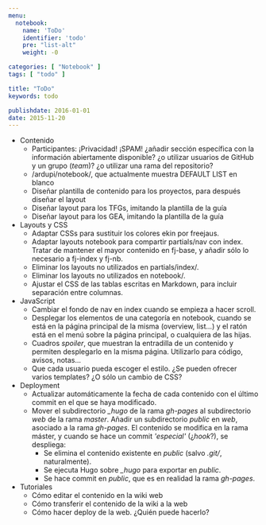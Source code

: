 ```yaml
---
menu:
  notebook:
    name: 'ToDo'
    identifier: 'todo'
    pre: "list-alt"
    weight: -0

categories: [ "Notebook" ]
tags: [ "todo" ]

title: "ToDo"
keywords: todo

publishdate: 2016-01-01
date: 2015-11-20
---
```


- Contenido
  - Participantes: ¡Privacidad! ¡SPAM! ¿añadir sección específica con la información abiertamente disponible? ¿o utilizar usuarios de GitHub y un grupo (*team*)? ¿o utilizar una rama del repositorio?
  - /ardupi/notebook/, que actualmente muestra DEFAULT LIST en blanco
  - Diseñar plantilla de contenido para los proyectos, para después diseñar el layout
  - Diseñar layout para los TFGs, imitando la plantilla de la guía
  - Diseñar layout para los GEA, imitando la plantilla de la guía
- Layouts y CSS
  - Adaptar CSSs para sustituir los colores ekin por freejaus.
  - Adaptar layouts notebook para compartir partials/nav con index. Tratar de mantener el mayor contenido en fj-base, y añadir sólo lo necesario a fj-index y fj-nb.
  - Eliminar los layouts no utilizados en partials/index/.
  - Eliminar los layouts no utilizados en notebook/.
  - Ajustar el CSS de las tablas escritas en Markdown, para incluir separación entre columnas.
- JavaScript
  - Cambiar el fondo de nav en index cuando se empieza a hacer scroll.
  - Desplegar los elementos de una categoría en notebook, cuando se está en la página principal de la misma (overview, list...) y el ratón está en el menú sobre la página principal, o cualquiera de las hijas.
  - Cuadros *spoiler*, que muestran la entradilla de un contenido y permiten desplegarlo en la misma página. Utilizarlo para código, avisos, notas...
  - Que cada usuario pueda escoger el estilo. ¿Se pueden ofrecer varios templates? ¿O sólo un cambio de CSS?
- Deployment
  - Actualizar automáticamente la fecha de cada contenido con el último commit en el que se haya modificado.
  - Mover el subdirectorio *_hugo* de la rama *gh-pages* al subdirectorio *web* de la rama *master*. Añadir un subdirectorio *public* en *web*, asociado a la rama *gh-pages*. El contenido se modifica en la rama máster, y cuando se hace un commit *'especial'* (¿*hook*?), se despliega:
     - Se elimina el contenido existente en *public* (salvo *.git/*, naturalmente).
	 - Se ejecuta Hugo sobre *_hugo* para exportar en *public*.
	 - Se hace commit en *public*, que es en realidad la rama *gh-pages*.
- Tutoriales
  - Cómo editar el contenido en la wiki
web
  - Cómo transferir el contenido de la wiki a la web
  - Cómo hacer deploy de la web. ¿Quién puede hacerlo?